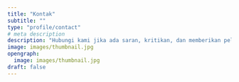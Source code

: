 ```yaml
---
title: "Kontak"
subtitle: ""
type: "profile/contact"
# meta description
description: "Hubungi kami jika ada saran, kritikan, dan memberikan pelaporan kutu. Atau sekedar menyapa kami :)"
image: images/thumbnail.jpg
opengraph:
  image: images/thumbnail.jpg
draft: false
---
```

